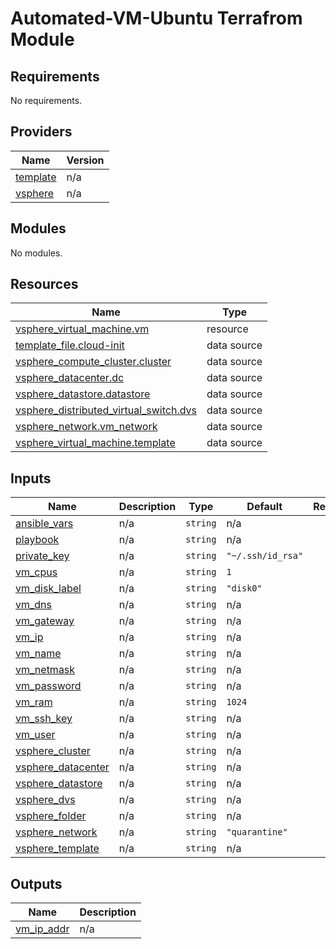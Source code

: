 # Automated-VM-Ubuntu Terrafrom Module


<!-- BEGIN_TF_DOCS -->
## Requirements

No requirements.

## Providers

| Name | Version |
|------|---------|
| <a name="provider_template"></a> [template](#provider\_template) | n/a |
| <a name="provider_vsphere"></a> [vsphere](#provider\_vsphere) | n/a |

## Modules

No modules.

## Resources

| Name | Type |
|------|------|
| [vsphere_virtual_machine.vm](https://registry.terraform.io/providers/hashicorp/vsphere/latest/docs/resources/virtual_machine) | resource |
| [template_file.cloud-init](https://registry.terraform.io/providers/hashicorp/template/latest/docs/data-sources/file) | data source |
| [vsphere_compute_cluster.cluster](https://registry.terraform.io/providers/hashicorp/vsphere/latest/docs/data-sources/compute_cluster) | data source |
| [vsphere_datacenter.dc](https://registry.terraform.io/providers/hashicorp/vsphere/latest/docs/data-sources/datacenter) | data source |
| [vsphere_datastore.datastore](https://registry.terraform.io/providers/hashicorp/vsphere/latest/docs/data-sources/datastore) | data source |
| [vsphere_distributed_virtual_switch.dvs](https://registry.terraform.io/providers/hashicorp/vsphere/latest/docs/data-sources/distributed_virtual_switch) | data source |
| [vsphere_network.vm_network](https://registry.terraform.io/providers/hashicorp/vsphere/latest/docs/data-sources/network) | data source |
| [vsphere_virtual_machine.template](https://registry.terraform.io/providers/hashicorp/vsphere/latest/docs/data-sources/virtual_machine) | data source |

## Inputs

| Name | Description | Type | Default | Required |
|------|-------------|------|---------|:--------:|
| <a name="input_ansible_vars"></a> [ansible\_vars](#input\_ansible\_vars) | n/a | `string` | n/a | yes |
| <a name="input_playbook"></a> [playbook](#input\_playbook) | n/a | `string` | n/a | yes |
| <a name="input_private_key"></a> [private\_key](#input\_private\_key) | n/a | `string` | `"~/.ssh/id_rsa"` | no |
| <a name="input_vm_cpus"></a> [vm\_cpus](#input\_vm\_cpus) | n/a | `string` | `1` | no |
| <a name="input_vm_disk_label"></a> [vm\_disk\_label](#input\_vm\_disk\_label) | n/a | `string` | `"disk0"` | no |
| <a name="input_vm_dns"></a> [vm\_dns](#input\_vm\_dns) | n/a | `string` | n/a | yes |
| <a name="input_vm_gateway"></a> [vm\_gateway](#input\_vm\_gateway) | n/a | `string` | n/a | yes |
| <a name="input_vm_ip"></a> [vm\_ip](#input\_vm\_ip) | n/a | `string` | n/a | yes |
| <a name="input_vm_name"></a> [vm\_name](#input\_vm\_name) | n/a | `string` | n/a | yes |
| <a name="input_vm_netmask"></a> [vm\_netmask](#input\_vm\_netmask) | n/a | `string` | n/a | yes |
| <a name="input_vm_password"></a> [vm\_password](#input\_vm\_password) | n/a | `string` | n/a | yes |
| <a name="input_vm_ram"></a> [vm\_ram](#input\_vm\_ram) | n/a | `string` | `1024` | no |
| <a name="input_vm_ssh_key"></a> [vm\_ssh\_key](#input\_vm\_ssh\_key) | n/a | `string` | n/a | yes |
| <a name="input_vm_user"></a> [vm\_user](#input\_vm\_user) | n/a | `string` | n/a | yes |
| <a name="input_vsphere_cluster"></a> [vsphere\_cluster](#input\_vsphere\_cluster) | n/a | `string` | n/a | yes |
| <a name="input_vsphere_datacenter"></a> [vsphere\_datacenter](#input\_vsphere\_datacenter) | n/a | `string` | n/a | yes |
| <a name="input_vsphere_datastore"></a> [vsphere\_datastore](#input\_vsphere\_datastore) | n/a | `string` | n/a | yes |
| <a name="input_vsphere_dvs"></a> [vsphere\_dvs](#input\_vsphere\_dvs) | n/a | `string` | n/a | yes |
| <a name="input_vsphere_folder"></a> [vsphere\_folder](#input\_vsphere\_folder) | n/a | `string` | n/a | yes |
| <a name="input_vsphere_network"></a> [vsphere\_network](#input\_vsphere\_network) | n/a | `string` | `"quarantine"` | no |
| <a name="input_vsphere_template"></a> [vsphere\_template](#input\_vsphere\_template) | n/a | `string` | n/a | yes |

## Outputs

| Name | Description |
|------|-------------|
| <a name="output_vm_ip_addr"></a> [vm\_ip\_addr](#output\_vm\_ip\_addr) | n/a |
<!-- END_TF_DOCS -->